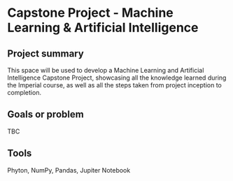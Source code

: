 # Capstone Project - Machine Learning & Artificial Intelligence

## Project summary
This space will be used to develop a Machine Learning and Artificial Intelligence Capstone Project, showcasing all the knowledge learned during the Imperial course, as well as all the steps taken from project inception to completion. 

## Goals or problem
TBC

## Tools
Phyton, NumPy, Pandas, Jupiter Notebook
